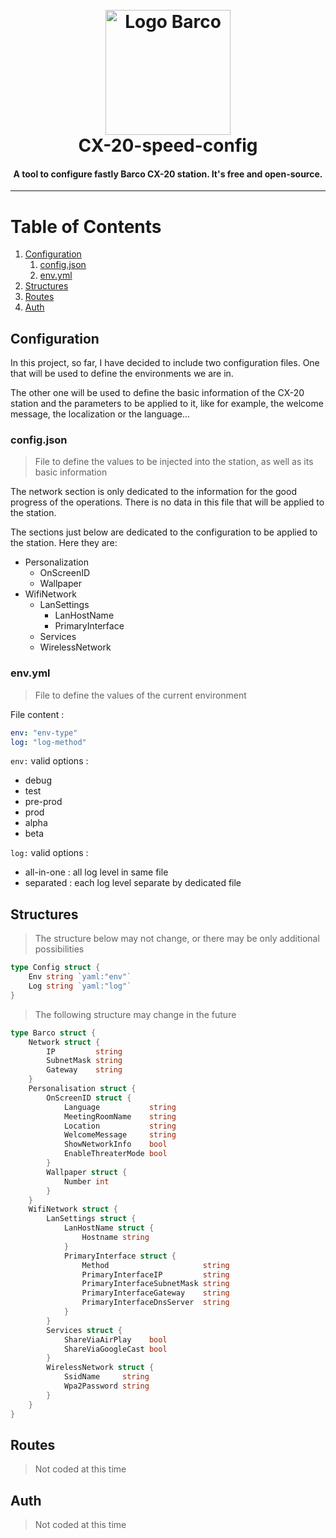 <h1 align="center">
  <br>
  <a href="https://www.barco.com/en/"><img src="https://www.cap-visio.com/wp-content/uploads/2020/11/Barco-Logo-900x244.png" alt="Logo Barco" width="200"></a>
  <br>
  CX-20-speed-config
  <br>
</h1>

<h4 align="center">A tool to configure fastly Barco CX-20 station. It's free and open-source.</h4>

<hr>

# Table of Contents
1. [Configuration](#configuration)
   1. [config.json](#configjson)
   2. [env.yml](#envyml)
2. [Structures](#structures)
3. [Routes](#routes)
4. [Auth](#auth)


## Configuration

In this project, so far, I have decided to include two configuration files.
One that will be used to define the environments we are in. 

The other one will be used to define the basic information of the CX-20 station and the parameters to be applied to it, 
like for example, the welcome message, the localization or the language...

### config.json

> File to define the values to be injected into the station, as well as its basic information

The network section is only dedicated to the information for the good progress of the operations. There is no data in this file that will be applied to the station.

The sections just below are dedicated to the configuration to be applied to the station. Here they are:
- Personalization
  - OnScreenID
  - Wallpaper
- WifiNetwork
  - LanSettings
    - LanHostName
    - PrimaryInterface
  - Services
  - WirelessNetwork

### env.yml

> File to define the values of the current environment

File content :

```yml
env: "env-type"
log: "log-method"
```

`env:` valid options :
- debug
- test
- pre-prod
- prod
- alpha
- beta

`log:` valid options :
- all-in-one : all log level in same file
- separated : each log level separate by dedicated file

## Structures

> The structure below may not change, or there may be only additional possibilities

```go
type Config struct {
	Env string `yaml:"env"`
	Log string `yaml:"log"`
}
```

> The following structure may change in the future

```go
type Barco struct {
	Network struct {
		IP         string
		SubnetMask string
		Gateway    string
	}
	Personalisation struct {
		OnScreenID struct {
			Language           string
			MeetingRoomName    string
			Location           string
			WelcomeMessage     string
			ShowNetworkInfo    bool
			EnableThreaterMode bool
		}
		Wallpaper struct {
			Number int
		}
	}
	WifiNetwork struct {
		LanSettings struct {
			LanHostName struct {
				Hostname string
			}
			PrimaryInterface struct {
				Method                     string
				PrimaryInterfaceIP         string
				PrimaryInterfaceSubnetMask string
				PrimaryInterfaceGateway    string
				PrimaryInterfaceDnsServer  string
			}
		}
		Services struct {
			ShareViaAirPlay    bool
			ShareViaGoogleCast bool
		}
		WirelessNetwork struct {
			SsidName     string
			Wpa2Password string
		}
	}
}
```

## Routes

> Not coded at this time

## Auth

> Not coded at this time
